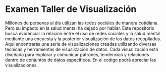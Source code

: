 # Examen Taller de Visualización
Millones de personas al día utilizan las redes sociales de manera cotidiana. Pero su impacto en la salud mental ha dejado por hablar. Este repositorio busca evidenciar la relación entre el uso de redes sociales y la salud mental mediante una encuesta y la posterior visualización de los datos recopilados. 
Aqui encontrarás una serie de visualizaciones creadas utilizando diversas técnicas y herramientas de visualización de datos. Cada visualización está diseñada para explorar y comunicar patrones, tendencias y relaciones dentro de conjuntos de datos específicos. En el codigo podrá apreciar las visualizaciones.





